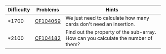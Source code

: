 | Difficulty | Problems | Hints |
| -------- | -------- | -------- |
| *1700 | [CF104059](https://codeforces.com/gym/104059/problem/J) | We just need to calculate how many cards don't need an insertion. |
| *2100 | [CF104182](https://codeforces.com/gym/104182/problem/C) | Find out the property of the sub-array. How can you calculate the number of them? |